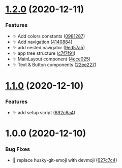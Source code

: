 # [1.2.0](https://github.com/JimmyBeldone/expo-starter-lemonade/compare/v1.1.0...v1.2.0) (2020-12-11)


### Features

* ✨ Add colors constants ([0981287](https://github.com/JimmyBeldone/expo-starter-lemonade/commit/098128790c6ba25b55cd58a4327f08af01f7f711))
* ✨ Add navigation ([4140884](https://github.com/JimmyBeldone/expo-starter-lemonade/commit/4140884179a344db324e9cad287a299e80d9ccb9))
* ✨ add nested navigator ([9ed57a5](https://github.com/JimmyBeldone/expo-starter-lemonade/commit/9ed57a55958a556ae9fc1035b3d417fe2a4d93d8))
* ✨ app tree structure ([c7f7f91](https://github.com/JimmyBeldone/expo-starter-lemonade/commit/c7f7f91be3e6bbf2588bdbe484eb4a7f266b01e2))
* ✨ MainLayout component ([4ece025](https://github.com/JimmyBeldone/expo-starter-lemonade/commit/4ece0252b01973f01a4532a13dd472852aab3566))
* ✨ Text & Button components ([22ee227](https://github.com/JimmyBeldone/expo-starter-lemonade/commit/22ee227b8d41ee4f8aab990299b4ea10e2ca4702))

# [1.1.0](https://github.com/JimmyBeldone/expo-starter-lemonade/compare/v1.0.0...v1.1.0) (2020-12-10)


### Features

* ✨ add setup script ([692c6a4](https://github.com/JimmyBeldone/expo-starter-lemonade/commit/692c6a493f93de8678f27e5aca61b7d8a4f66fc6))

# 1.0.0 (2020-12-10)


### Bug Fixes

* 🐛 replace husky-git-emoji with devmoji ([627c7c4](https://github.com/JimmyBeldone/expo-starter-lemonade/commit/627c7c4e8814a738be8023eb828d98b9ff03747b))
